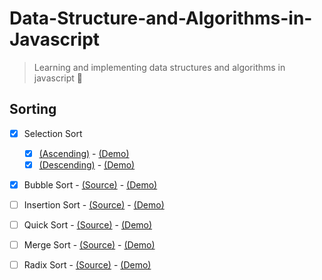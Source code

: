 # Data-Structure-and-Algorithms-in-Javascript

> Learning and implementing data structures and algorithms in javascript :maple_leaf:

## Sorting

- [x] Selection Sort
  - [x] [(Ascending)](sorting/SelectionSort-Ascending.js) -
  [(Demo)](https://jsbin.com/sijomux/edit?js,console)
  - [x] [(Descending)](sorting/SelectionSort-Descending.js) -
  [(Demo)](https://jsbin.com/lujoze/edit?js,console)

- [x] Bubble Sort - 
  [(Source)](sorting/BubbleSort-Ascending.js) -
  [(Demo)](http://jsbin.com/xisegob/edit?js,console)

- [ ] Insertion Sort -
  [(Source)]() -
  [(Demo)]()

- [ ] Quick Sort -
  [(Source)]() -
  [(Demo)]()

- [ ] Merge Sort -
  [(Source)]() -
  [(Demo)]()

- [ ] Radix Sort -
  [(Source)]() -
  [(Demo)]()

